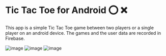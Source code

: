 # Tic Tac Toe for Android ⭕ ❌

This app is a simple Tic Tac Toe game between two players or a single player on an android device. The games and the user data are recorded in Firebase.

![image](https://user-images.githubusercontent.com/87115681/206524345-3d6bf221-86de-4a65-b417-473a0cc0b593.png)
![image](https://user-images.githubusercontent.com/87115681/206524103-f7159bd0-4600-4d9c-b7c7-7b8081577f2c.png)
![image](https://user-images.githubusercontent.com/87115681/206524405-381177a2-568e-493f-bb4c-a65a20289d69.png)
